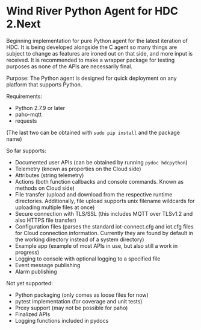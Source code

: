 Wind River Python Agent for HDC 2.Next
======================================

Beginning implementation for pure Python agent for the latest iteration of HDC.
It is being developed alongside the C agent so many things are subject to change
as features are ironed out on that side, and more input is received. It is
recommended to make a wrapper package for testing purposes as none of the APIs
are necessarily final.


Purpose:
The Python agent is designed for quick deployment on any platform that supports
Python.


Requirements:
- Python 2.7.9 or later
- paho-mqtt
- requests

(The last two can be obtained with `sudo pip install` and the package name)


So far supports:
- Documented user APIs (can be obtained by running `pydoc hdcpython`)
- Telemetry (known as properties on the Cloud side)
- Attributes (string telemetry)
- Actions (both function callbacks and console commands. Known as methods on
  Cloud side)
- File transfer (upload and download from the respective runtime directories.
  Additionally, file upload supports unix filename wildcards for uploading
  multiple files at once)
- Secure connection with TLS/SSL (this includes MQTT over TLSv1.2 and also HTTPS
  file transfer)
- Configuration files (parses the standard iot-connect.cfg and iot.cfg files for
  Cloud connection information. Currently they are found by default in the
  working directory instead of a system directory)
- Example app (example of most APIs in use, but also still a work in progress)
- Logging to console with optional logging to a specified file
- Event message publishing
- Alarm publishing


Not yet supported:
- Python packaging (only comes as loose files for now)
- pytest implementation (for coverage and unit tests)
- Proxy support (may not be possible for paho)
- Finalized APIs
- Logging functions included in pydocs
